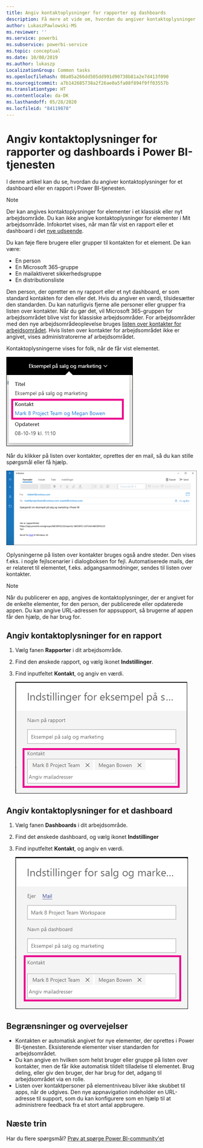 ```yaml
---
title: Angiv kontaktoplysninger for rapporter og dashboards
description: Få mere at vide om, hvordan du angiver kontaktoplysninger for rapporter og dashboards.
author: LukaszPawlowski-MS
ms.reviewer: ''
ms.service: powerbi
ms.subservice: powerbi-service
ms.topic: conceptual
ms.date: 10/08/2019
ms.author: lukaszp
LocalizationGroup: Common tasks
ms.openlocfilehash: 08a05a266dd505dd991d90738b81a2e7d413f090
ms.sourcegitcommit: a7b142685738a2f26ae0a5fa08f894f9ff03557b
ms.translationtype: HT
ms.contentlocale: da-DK
ms.lasthandoff: 05/28/2020
ms.locfileid: "84119878"
---
```

# <a name="set-contact-information-for-reports-and-dashboards-in-the-power-bi-service"></a>Angiv kontaktoplysninger for rapporter og dashboards i Power BI-tjenesten
I denne artikel kan du se, hvordan du angiver kontaktoplysninger for et dashboard eller en rapport i Power BI-tjenesten.

> [!NOTE]
> Der kan angives kontaktoplysninger for elementer i et klassisk eller nyt arbejdsområde. Du kan ikke angive kontaktoplysninger for elementer i Mit arbejdsområde. Infokortet vises, når man får vist en rapport eller et dashboard i det [nye udseende](../consumer/service-new-look.md).

Du kan føje flere brugere eller grupper til kontakten for et element. De kan være:
* En person
* En Microsoft 365-gruppe
* En mailaktiveret sikkerhedsgruppe
* En distributionsliste

Den person, der opretter en ny rapport eller et nyt dashboard, er som standard kontakten for den eller det. Hvis du angiver en værdi, tilsidesætter den standarden. Du kan naturligvis fjerne alle personer eller grupper fra listen over kontakter. Når du gør det, vil Microsoft 365-gruppen for arbejdsområdet blive vist for klassiske arbejdsområder. For arbejdsområder med den nye arbejdsområdeoplevelse bruges [listen over kontakter for arbejdsområdet](../collaborate-share/service-create-the-new-workspaces.md#create-a-contact-list). Hvis listen over kontakter for arbejdsområdet ikke er angivet, vises administratorerne af arbejdsområdet.

Kontaktoplysningerne vises for folk, når de får vist elementet. 

 ![kontakt til tjenesterapport](media/service-item-contact/service-report-contact.png)

Når du klikker på listen over kontakter, oprettes der en mail, så du kan stille spørgsmål eller få hjælp. 

 ![mail til tjenestekontakt](media/service-item-contact/service-contact-email.png)
 
Oplysningerne på listen over kontakter bruges også andre steder. Den vises f.eks. i nogle fejlscenarier i dialogboksen for fejl. Automatiserede mails, der er relateret til elementet, f.eks. adgangsanmodninger, sendes til listen over kontakter. 

> [!NOTE]
> Når du publicerer en app, angives de kontaktoplysninger, der er angivet for de enkelte elementer, for den person, der publicerede eller opdaterede appen. Du kan angive URL-adressen for appsupport, så brugerne af appen får den hjælp, de har brug for.

## <a name="set-contact-information-for-a-report"></a>Angiv kontaktoplysninger for en rapport
1. Vælg fanen **Rapporter** i dit arbejdsområde.
2. Find den ønskede rapport, og vælg ikonet **Indstillinger**.
3. Find inputfeltet **Kontakt**, og angiv en værdi.

     ![indstillinger for kontakt til tjenesterapport](media/service-item-contact/service-report-contact-setting.png)

## <a name="set-contact-information-for-a-dashboard"></a>Angiv kontaktoplysninger for et dashboard
1. Vælg fanen **Dashboards** i dit arbejdsområde.
2. Find det ønskede dashboard, og vælg ikonet **Indstillinger**
3. Find inputfeltet **Kontakt**, og angiv en værdi.

     ![indstillinger for kontakt til tjenestedashboard](media/service-item-contact/service-dashboard-contact-setting.png)

## <a name="limitations-and-considerations"></a>Begrænsninger og overvejelser
* Kontakten er automatisk angivet for nye elementer, der oprettes i Power BI-tjenesten. Eksisterende elementer viser standarden for arbejdsområdet.
* Du kan angive en hvilken som helst bruger eller gruppe på listen over kontakter, men de får ikke automatisk tildelt tilladelse til elementet. Brug deling, eller giv den bruger, der har brug for det, adgang til arbejdsområdet via en rolle. 
* Listen over kontaktpersoner på elementniveau bliver ikke skubbet til apps, når de udgives. Den nye appnavigation indeholder en URL-adresse til support, som du kan konfigurere som en hjælp til at administrere feedback fra et stort antal appbrugere.


## <a name="next-steps"></a>Næste trin

Har du flere spørgsmål? [Prøv at spørge Power BI-community'et](https://community.powerbi.com/)

